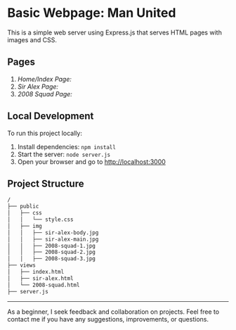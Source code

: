 # Basic Webpage: Man United

This is a simple web server using Express.js that serves HTML pages with images and CSS.

## Pages

1. *Home/Index Page:*
2. *Sir Alex Page:*
3. *2008 Squad Page:*

## Local Development

To run this project locally:

1. Install dependencies: `npm install`
2. Start the server: `node server.js`
3. Open your browser and go to [http://localhost:3000](http://localhost:3000)

## Project Structure
```bash
/
├── public
│   ├── css
│   │   └── style.css
│   ├── img
│   │   ├── sir-alex-body.jpg
│   │   ├── sir-alex-main.jpg
│   │   ├── 2008-squad-1.jpg
│   │   ├── 2008-squad-2.jpg
│   │   ├── 2008-squad-3.jpg
├── views
│   ├── index.html
│   ├── sir-alex.html
│   └── 2008-squad.html
├── server.js
```
---
As a beginner, I seek feedback and collaboration on projects. 
Feel free to contact me if you have any suggestions, improvements, or questions.
